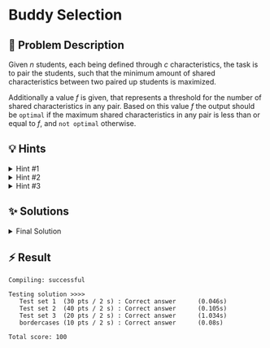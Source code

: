 # Buddy Selection

## 📝 Problem Description

Given $n$ students, each being defined through $c$ characteristics, the task is to pair the students, such that the minimum amount of shared characteristics between two paired up students is maximized.

Additionally a value $f$ is given, that represents a threshold for the number of shared characteristics in any pair. Based on this value $f$ the output should be `optimal` if the maximum shared characteristics in any pair is less than or equal to $f$, and `not optimal` otherwise.

## 💡 Hints

<details>

<summary>Hint #1</summary>

Think about how to model the problem to be able to use a known algorithm, that can give you pairs, maximizing certain properties.

</details>

<details>

<summary>Hint #2</summary>

We can model this problem as a graph, where each student represents a node. In this graph we can then define the edges such that we only need to find the maximum matching in this graph to solve the problem.

</details>

<details>

<summary>Hint #3</summary>

Note that to give the final output, we do not need to find the actual maximum matching. We only need to determine, whether a matching exists that covers all students and is greater than $f$ in terms of the number of shared characteristics in any pair.

</details>

## ✨ Solutions

<details>
<summary>Final Solution</summary>

This problem can be solved by modeling it as a graph problem, specifically by searching for a matching. 

The core idea is to translate the student pairing problem into a graph as the problem in this case becomes a matching problem.
*  **Vertices**: Each of the $N$ students is represented as a vertex in an undirected graph.
*  **Edges**: Edges are added between students based on their number of shared characteristics. Since the problem only requires us to determine whether a matching exists that covers all students and is greater than $f$ in terms of the number of shared characteristics in any pair, we only need to add edges between students who share more than $f$ characteristics.

If there exists a perfect matching (matching that contains all nodes) in this graph, we know that the previous assignment, defined by $f$ is `not optimal` as there exists a matching such that all students share $> f$ characteristics. If there does not exist a matching, the previous assignment was `optimal`. 
To determine whether the matching is perfect or not, we can simply look at the amount number of edges in the matching. The matching is perfect if it contains exactly $n/2$ edges, as each edge connects $2$ students.

**Note**: To efficiently count common characteristics between any two students, we can store each student's characteristics in a set (like `std::unordered_set`). This allows for very fast lookups.


```cpp
///1
#include<iostream>
#include<vector>
#include<unordered_set>

#include<boost/graph/adjacency_list.hpp>
#include<boost/graph/max_cardinality_matching.hpp>

using graph = boost::adjacency_list<boost::vecS, boost::vecS, boost::undirectedS>;
using vertex_desc = boost::graph_traits<graph>::vertex_descriptor;


int main() {
  std::ios_base::sync_with_stdio(false);
  
  int n_tests; std::cin >> n_tests;
  while(n_tests--) {
    int n, c, f; std::cin >> n >> c >> f;
    
    graph g(n);
    // Store a set for each student containing their characteristics
    std::vector<std::unordered_set<std::string>> students(n, std::unordered_set<std::string>{});
    
    // Build graph where nodes are students and nodes are only connected if students have more than f common characteristics
    for(int i = 0; i < n; i++) {
      for(int j = 0; j < c; j++) {
        std::string s; std::cin >> s;
        students[i].insert(s);
      }
      
      for(int j = 0; j < n; j++) {
        int count = 0;
        
        for(const std::string& x : students[i]) {
          if(students[j].find(x) != students[j].end()) {
            count++;
          }
          
          if(count > f) {
            boost::add_edge(i, j, g);
            break;
          }
        }
      }
    }
    
    // Find maximum matching using kruskals algorithm
    std::vector<vertex_desc> mate(n);
    boost::edmonds_maximum_cardinality_matching(g, boost::make_iterator_property_map(mate.begin(), boost::get(boost::vertex_index, g)));

    // Returns the number of edges in the matching
    int matching_size = boost::matching_size(g, boost::make_iterator_property_map(mate.begin(), boost::get(boost::vertex_index, g)));
    
    std::cout << (2 * matching_size == n ? "not optimal" : "optimal") << "\n";
  }
}
```
</details>

## ⚡ Result

```plaintext
Compiling: successful

Testing solution >>>>
   Test set 1  (30 pts / 2 s) : Correct answer      (0.046s)
   Test set 2  (40 pts / 2 s) : Correct answer      (0.105s)
   Test set 3  (20 pts / 2 s) : Correct answer      (1.034s)
   bordercases (10 pts / 2 s) : Correct answer      (0.08s)

Total score: 100
```